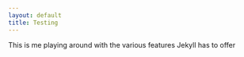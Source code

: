 ```yaml
---
layout: default
title: Testing
---
```


This is me playing around with the various features Jekyll has to offer 
